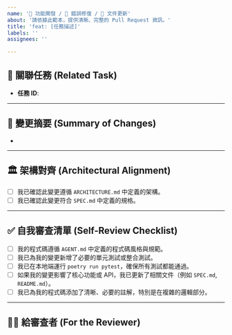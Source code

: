 ```yaml
---
name: '🚀 功能開發 / 🐞 錯誤修復 / 📄 文件更新'
about: '請依據此範本，提供清晰、完整的 Pull Request 資訊。'
title: 'feat: [任務描述]'
labels: ''
assignees: ''

---
```


## 📝 關聯任務 (Related Task)

<!-- 
請連結此 PR 所對應的 TASKS.md 中的任務 ID。
例如：Closes TASK-P1-TOOL-01 
-->

- **任務 ID**: 

---

## 📖 變更摘要 (Summary of Changes)

<!-- 
請簡要描述您做了哪些變更。
例如：
- 實現了 PrometheusQueryTool，用於執行 PromQL 查詢。
- 新增了對應的單元測試，並使用 mock 隔離了外部 API 依賴。
-->

- 

---

## 🏛️ 架構對齊 (Architectural Alignment)

<!-- 
請確認您的變更符合專案的核心設計原則。
-->

- [ ] 我已確認此變更遵循 `ARCHITECTURE.md` 中定義的架構。
- [ ] 我已確認此變更符合 `SPEC.md` 中定義的規格。

---

## ✅ 自我審查清單 (Self-Review Checklist)

<!-- 
在請求審查之前，請確保您已完成以下所有項目。
-->

- [ ] 我的程式碼遵循 `AGENT.md` 中定義的程式碼風格與規範。
- [ ] 我已為我的變更新增了必要的單元測試或整合測試。
- [ ] 我已在本地端運行 `poetry run pytest`，確保所有測試都能通過。
- [ ] 如果我的變更影響了核心功能或 API，我已更新了相關文件（例如 `SPEC.md`, `README.md`）。
- [ ] 我已為我的程式碼添加了清晰、必要的註解，特別是在複雜的邏輯部分。

---

## 🧑‍💻 給審查者 (For the Reviewer)

<!-- 
請審查者專注於以下面向：
- **業務邏輯**：變更是否正確地實現了預期功能？
- **架構設計**：變更是否以一種可維護、可擴展的方式融入現有系統？
- **程式碼可讀性**：程式碼是否清晰易懂？
-->

